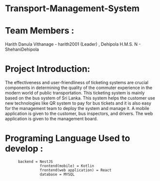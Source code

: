 # Transport-Management-System

# Team Members :
Harith Danula Vithanage - harith2001 (Leader) ,
Dehipola H.M.S. N - ShehaniDehipola

# Project Introduction: 
The effectiveness and user-friendliness of ticketing systems are crucial components in determining the quality of the commuter experience in the modern world of public transportation. This ticketing system is mainly based on the bus system of Sri Lanka. This system helps the customer use new technologies like QR system to pay for bus tickets and it is also easy for the management team to deploy the system and manage it. A mobile application is given to the customer, bus inspectors, and drivers. The web application is given to the management board.


# Programing Language Used to develop :
          backend = NestJS
					frontend(mobile) = Kotlin
					frontend(web application) = React
					database = MYSQL
